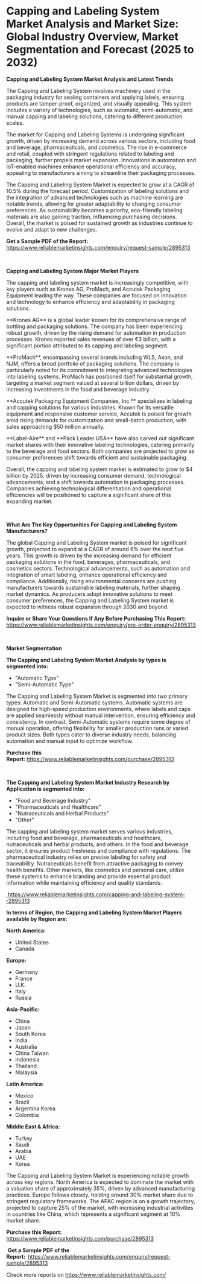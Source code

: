 <p><h1>Capping and Labeling System Market Analysis and Market Size: Global Industry Overview, Market Segmentation and Forecast (2025 to 2032)</h1></p><p><strong>Capping and Labeling System Market Analysis and Latest Trends</strong></p>
<p><p>The Capping and Labeling System involves machinery used in the packaging industry for sealing containers and applying labels, ensuring products are tamper-proof, organized, and visually appealing. This system includes a variety of technologies, such as automatic, semi-automatic, and manual capping and labeling solutions, catering to different production scales.</p><p>The market for Capping and Labeling Systems is undergoing significant growth, driven by increasing demand across various sectors, including food and beverage, pharmaceuticals, and cosmetics. The rise in e-commerce and retail, coupled with stringent regulations related to labeling and packaging, further propels market expansion. Innovations in automation and IoT-enabled machines enhance operational efficiency and accuracy, appealing to manufacturers aiming to streamline their packaging processes.</p><p>The Capping and Labeling System Market is expected to grow at a CAGR of 10.5% during the forecast period. Customization of labeling solutions and the integration of advanced technologies such as machine learning are notable trends, allowing for greater adaptability to changing consumer preferences. As sustainability becomes a priority, eco-friendly labeling materials are also gaining traction, influencing purchasing decisions. Overall, the market is poised for sustained growth as industries continue to evolve and adapt to new challenges.</p></p>
<p><strong>Get a Sample PDF of the Report:&nbsp;</strong> <a href="https://www.reliablemarketinsights.com/enquiry/request-sample/2895313?utm_campaign=3186&utm_medium=2&utm_source=Github&utm_content=ia&utm_term=15032025&utm_id=capping-and-labeling-system">https://www.reliablemarketinsights.com/enquiry/request-sample/2895313</a></p>
<p>&nbsp;</p>
<p><strong>Capping and Labeling System Major Market Players</strong></p>
<p><p>The capping and labeling system market is increasingly competitive, with key players such as Krones AG, ProMach, and Accutek Packaging Equipment leading the way. These companies are focused on innovation and technology to enhance efficiency and adaptability in packaging solutions.</p><p>**Krones AG** is a global leader known for its comprehensive range of bottling and packaging solutions. The company has been experiencing robust growth, driven by the rising demand for automation in production processes. Krones reported sales revenues of over €3 billion, with a significant portion attributed to its capping and labeling segment. </p><p>**ProMach**, encompassing several brands including WLS, Axon, and NJM, offers a broad portfolio of packaging solutions. The company is particularly noted for its commitment to integrating advanced technologies into labeling systems. ProMach has positioned itself for substantial growth, targeting a market segment valued at several billion dollars, driven by increasing investments in the food and beverage industry.</p><p>**Accutek Packaging Equipment Companies, Inc.** specializes in labeling and capping solutions for various industries. Known for its versatile equipment and responsive customer service, Accutek is poised for growth amid rising demands for customization and small-batch production, with sales approaching $50 million annually.</p><p>**Label-Aire** and **Pack Leader USA** have also carved out significant market shares with their innovative labeling technologies, catering primarily to the beverage and food sectors. Both companies are projected to grow as consumer preferences shift towards efficient and sustainable packaging.</p><p>Overall, the capping and labeling system market is estimated to grow to $4 billion by 2025, driven by increasing consumer demand, technological advancements, and a shift towards automation in packaging processes. Companies achieving technological differentiation and operational efficiencies will be positioned to capture a significant share of this expanding market.</p></p>
<p>&nbsp;</p>
<p><strong>What Are The Key Opportunities For Capping and Labeling System Manufacturers?</strong></p>
<p><p>The global Capping and Labeling System market is poised for significant growth, projected to expand at a CAGR of around 6% over the next five years. This growth is driven by the increasing demand for efficient packaging solutions in the food, beverages, pharmaceuticals, and cosmetics sectors. Technological advancements, such as automation and integration of smart labeling, enhance operational efficiency and compliance. Additionally, rising environmental concerns are pushing manufacturers towards sustainable labeling materials, further shaping market dynamics. As producers adopt innovative solutions to meet consumer preferences, the Capping and Labeling System market is expected to witness robust expansion through 2030 and beyond.</p></p>
<p><strong>Inquire or Share Your Questions If Any Before Purchasing This Report:</strong> <a href="https://www.reliablemarketinsights.com/enquiry/pre-order-enquiry/2895313?utm_campaign=3186&utm_medium=2&utm_source=Github&utm_content=ia&utm_term=15032025&utm_id=capping-and-labeling-system">https://www.reliablemarketinsights.com/enquiry/pre-order-enquiry/2895313</a></p>
<p>&nbsp;</p>
<p><strong>Market Segmentation</strong></p>
<p><strong>The Capping and Labeling System Market Analysis by types is segmented into:</strong></p>
<p><ul><li>"Automatic Type"</li><li>"Semi-Automatic Type"</li></ul></p>
<p><p>The Capping and Labeling System Market is segmented into two primary types: Automatic and Semi-Automatic systems. Automatic systems are designed for high-speed production environments, where labels and caps are applied seamlessly without manual intervention, ensuring efficiency and consistency. In contrast, Semi-Automatic systems require some degree of manual operation, offering flexibility for smaller production runs or varied product sizes. Both types cater to diverse industry needs, balancing automation and manual input to optimize workflow.</p></p>
<p><strong>Purchase this Report:&nbsp;</strong><a href="https://www.reliablemarketinsights.com/purchase/2895313?utm_campaign=3186&utm_medium=2&utm_source=Github&utm_content=ia&utm_term=15032025&utm_id=capping-and-labeling-system">https://www.reliablemarketinsights.com/purchase/2895313</a></p>
<p>&nbsp;</p>
<p><strong>The Capping and Labeling System Market Industry Research by Application is segmented into:</strong></p>
<p><ul><li>"Food and Beverage Industry"</li><li>"Pharmaceuticals and Healthcare"</li><li>"Nutraceuticals and Herbal Products"</li><li>"Other"</li></ul></p>
<p><p>The capping and labeling system market serves various industries, including food and beverage, pharmaceuticals and healthcare, nutraceuticals and herbal products, and others. In the food and beverage sector, it ensures product freshness and compliance with regulations. The pharmaceutical industry relies on precise labeling for safety and traceability. Nutraceuticals benefit from attractive packaging to convey health benefits. Other markets, like cosmetics and personal care, utilize these systems to enhance branding and provide essential product information while maintaining efficiency and quality standards.</p></p>
<p><a href="https://www.reliablemarketinsights.com/capping-and-labeling-system-r2895313?utm_campaign=3186&utm_medium=2&utm_source=Github&utm_content=ia&utm_term=15032025&utm_id=capping-and-labeling-system">&nbsp;https://www.reliablemarketinsights.com/capping-and-labeling-system-r2895313</a></p>
<p><strong>In terms of Region, the Capping and Labeling System Market Players available by Region are:</strong></p>
<p>
    <p> <strong> North America: </strong>
        <ul>
            <li>United States</li>
            <li>Canada</li>
        </ul>
        </p> 
    <p> <strong> Europe: </strong>
        <ul>
            <li>Germany</li>
            <li>France</li>
            <li>U.K.</li>
            <li>Italy</li>
            <li>Russia</li>
        </ul>
        </p> 
    <p> <strong> Asia-Pacific: </strong>
        <ul>
            <li>China</li>
            <li>Japan</li>
            <li>South Korea</li>
            <li>India</li>
            <li>Australia</li>
            <li>China Taiwan</li>
            <li>Indonesia</li>
            <li>Thailand</li>
            <li>Malaysia</li>
        </ul>
        </p> 
    <p> <strong> Latin America: </strong>
        <ul>
            <li>Mexico</li>
            <li>Brazil</li>
            <li>Argentina Korea</li>
            <li>Colombia</li>
        </ul>
        </p> 
    <p> <strong> Middle East & Africa: </strong>
        <ul>
            <li>Turkey</li>
            <li>Saudi</li>
            <li>Arabia</li>
            <li>UAE</li>
            <li>Korea</li>
        </ul>
    </p>
    </p>
<p><p>The Capping and Labeling System Market is experiencing notable growth across key regions. North America is expected to dominate the market with a valuation share of approximately 35%, driven by advanced manufacturing practices. Europe follows closely, holding around 30% market share due to stringent regulatory frameworks. The APAC region is on a growth trajectory, projected to capture 25% of the market, with increasing industrial activities in countries like China, which represents a significant segment at 10% market share.</p></p>
<p><strong>Purchase this Report: </strong><a href="https://www.reliablemarketinsights.com/purchase/2895313?utm_campaign=3186&utm_medium=2&utm_source=Github&utm_content=ia&utm_term=15032025&utm_id=capping-and-labeling-system">https://www.reliablemarketinsights.com/purchase/2895313</a></p>
<p>&nbsp;<strong>Get a Sample PDF of the Report:&nbsp;&nbsp;</strong><a href="https://www.reliablemarketinsights.com/enquiry/request-sample/2895313?utm_campaign=3186&utm_medium=2&utm_source=Github&utm_content=ia&utm_term=15032025&utm_id=capping-and-labeling-system">https://www.reliablemarketinsights.com/enquiry/request-sample/2895313</a></p>
<p><strong></strong></p>
<p>Check more reports on <a href="https://www.reliablemarketinsights.com/?utm_campaign=3186&utm_medium=2&utm_source=Github&utm_content=ia&utm_term=15032025&utm_id=capping-and-labeling-system">https://www.reliablemarketinsights.com/</a></p>